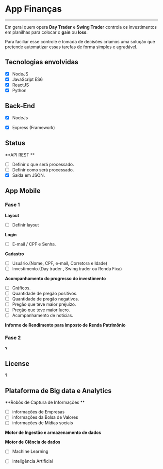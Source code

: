 # App Finanças

------

Em geral quem opera **Day Trader** e **Swing Trader** controla os investimentos em planilhas  para colocar o **gain** ou **loss**.

Para faciliar esse controle e tomada de decisões criamos uma solução que  pretende  automatizar  essas tarefas de forma simples e agradável.

## Tecnologias envolvidas

- [x] NodeJS
- [x] JavaScript ES6
- [x] ReactJS
- [x] Python

## Back-End

- [x] NodeJs

- [x] Express (Framework)

## Status

**API REST **
- [ ] Definir o que será processado.
- [ ] Definir como será processado.
- [x] Saída em JSON.

## App Mobile

### Fase 1

**Layout**

- [ ] Definir layout

**Login**
- [ ] E-mail / CPF e Senha.

**Cadastro**
- [ ] Usuário.(Nome, CPF, e-mail, Corretora e Idade)
- [ ] Investimento.(Day trader , Swing trader ou Renda Fixa)

**Acompanhamento do progresso do investimento**
- [ ] Gráficos.
- [ ] Quantidade de pregão positivos.
- [ ] Quantidade de pregão negativos.
- [ ] Pregão que teve maior prejuízo.
- [ ] Pregão que teve maior lucro.
- [ ] Acompanhamento de noticias.

**Informe de Rendimento para Imposto de Renda**
**Patrimônio**

### Fase 2

**?**

## License

**?**

## Plataforma de Big data e Analytics

**Robôs de Captura de Informações **

- [ ] informações de Empresas
- [ ] informações da Bolsa de Valores
- [ ] informações de Mídias sociais

**Motor de Ingestão e armazenamento de dados**

**Motor de Ciência de dados**

- [ ] Machine Learning 
- [ ] Inteligência Artificial







